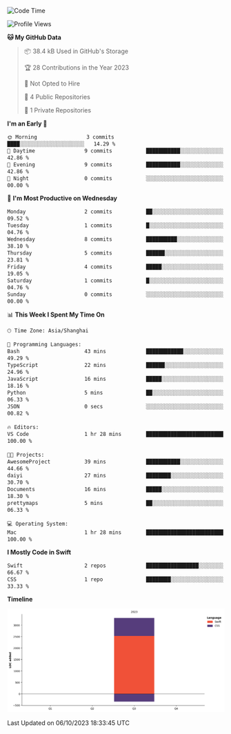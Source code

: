 <!--
**PascalDai/PascalDai** is a ✨ _special_ ✨ repository because its `README.md` (this file) appears on your GitHub profile.

Here are some ideas to get you started:

- 🔭 I’m currently working on ...
- 🌱 I’m currently learning ...
- 👯 I’m looking to collaborate on ...
- 🤔 I’m looking for help with ...
- 💬 Ask me about ...
- 📫 How to reach me: ...
- 😄 Pronouns: ...
- ⚡ Fun fact: ...
-->

<!--START_SECTION:waka-->
![Code Time](http://img.shields.io/badge/Code%20Time-1%20hr%2057%20mins-blue)

![Profile Views](http://img.shields.io/badge/Profile%20Views-57-blue)

**🐱 My GitHub Data** 

> 📦 38.4 kB Used in GitHub's Storage 
 > 
> 🏆 28 Contributions in the Year 2023
 > 
> 🚫 Not Opted to Hire
 > 
> 📜 4 Public Repositories 
 > 
> 🔑 1 Private Repositories 
 > 
**I'm an Early 🐤** 

```text
🌞 Morning                3 commits           ████░░░░░░░░░░░░░░░░░░░░░   14.29 % 
🌆 Daytime                9 commits           ███████████░░░░░░░░░░░░░░   42.86 % 
🌃 Evening                9 commits           ███████████░░░░░░░░░░░░░░   42.86 % 
🌙 Night                  0 commits           ░░░░░░░░░░░░░░░░░░░░░░░░░   00.00 % 
```
📅 **I'm Most Productive on Wednesday** 

```text
Monday                   2 commits           ██░░░░░░░░░░░░░░░░░░░░░░░   09.52 % 
Tuesday                  1 commits           █░░░░░░░░░░░░░░░░░░░░░░░░   04.76 % 
Wednesday                8 commits           ██████████░░░░░░░░░░░░░░░   38.10 % 
Thursday                 5 commits           ██████░░░░░░░░░░░░░░░░░░░   23.81 % 
Friday                   4 commits           █████░░░░░░░░░░░░░░░░░░░░   19.05 % 
Saturday                 1 commits           █░░░░░░░░░░░░░░░░░░░░░░░░   04.76 % 
Sunday                   0 commits           ░░░░░░░░░░░░░░░░░░░░░░░░░   00.00 % 
```


📊 **This Week I Spent My Time On** 

```text
🕑︎ Time Zone: Asia/Shanghai

💬 Programming Languages: 
Bash                     43 mins             ████████████░░░░░░░░░░░░░   49.29 % 
TypeScript               22 mins             ██████░░░░░░░░░░░░░░░░░░░   24.96 % 
JavaScript               16 mins             █████░░░░░░░░░░░░░░░░░░░░   18.16 % 
Python                   5 mins              ██░░░░░░░░░░░░░░░░░░░░░░░   06.33 % 
JSON                     0 secs              ░░░░░░░░░░░░░░░░░░░░░░░░░   00.82 % 

🔥 Editors: 
VS Code                  1 hr 28 mins        █████████████████████████   100.00 % 

🐱‍💻 Projects: 
AwesomeProject           39 mins             ███████████░░░░░░░░░░░░░░   44.66 % 
daiyi                    27 mins             ████████░░░░░░░░░░░░░░░░░   30.70 % 
Documents                16 mins             █████░░░░░░░░░░░░░░░░░░░░   18.30 % 
prettymaps               5 mins              ██░░░░░░░░░░░░░░░░░░░░░░░   06.33 % 

💻 Operating System: 
Mac                      1 hr 28 mins        █████████████████████████   100.00 % 
```

**I Mostly Code in Swift** 

```text
Swift                    2 repos             █████████████████░░░░░░░░   66.67 % 
CSS                      1 repo              ████████░░░░░░░░░░░░░░░░░   33.33 % 
```



**Timeline**

![Lines of Code chart](https://raw.githubusercontent.com/PascalDai/PascalDai/main/assets/bar_graph.png)


 Last Updated on 06/10/2023 18:33:45 UTC
<!--END_SECTION:waka-->
